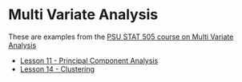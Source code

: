 # Multi Variate Analysis

These are examples from the [PSU STAT 505 course on Multi Variate Analysis](https://newonlinecourses.science.psu.edu/stat505/)

* [Lesson 11 - Principal Component Analysis](L11_PCA/Lesson11_PCA.md)
* [Lesson 14 - Clustering](L14_Clustering/Lesson14_Clustering.md)

